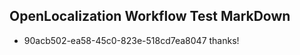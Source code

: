 ## OpenLocalization Workflow Test MarkDown
* 90acb502-ea58-45c0-823e-518cd7ea8047 thanks!

<!--HONumber=Jul16_HO4-->


